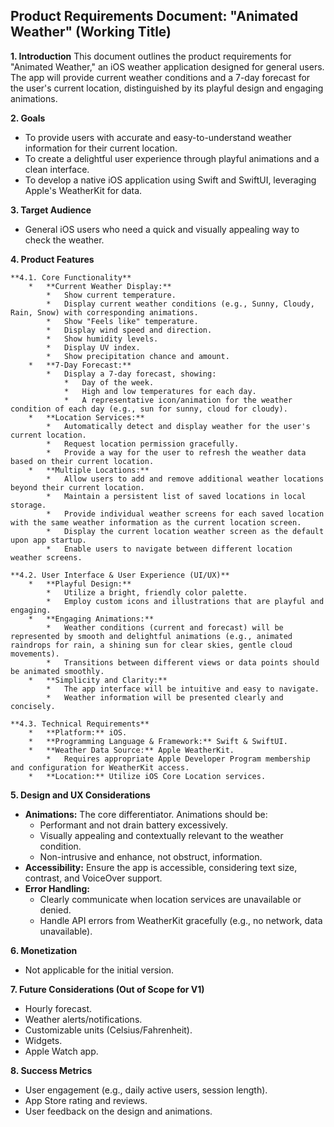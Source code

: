## Product Requirements Document: "Animated Weather" (Working Title)

**1. Introduction**
This document outlines the product requirements for "Animated Weather," an iOS weather application designed for general users. The app will provide current weather conditions and a 7-day forecast for the user's current location, distinguished by its playful design and engaging animations.

**2. Goals**
*   To provide users with accurate and easy-to-understand weather information for their current location.
*   To create a delightful user experience through playful animations and a clean interface.
*   To develop a native iOS application using Swift and SwiftUI, leveraging Apple's WeatherKit for data.

**3. Target Audience**
*   General iOS users who need a quick and visually appealing way to check the weather.

**4. Product Features**

    **4.1. Core Functionality**
        *   **Current Weather Display:**
            *   Show current temperature.
            *   Display current weather conditions (e.g., Sunny, Cloudy, Rain, Snow) with corresponding animations.
            *   Show "Feels like" temperature.
            *   Display wind speed and direction.
            *   Show humidity levels.
            *   Display UV index.
            *   Show precipitation chance and amount.
        *   **7-Day Forecast:**
            *   Display a 7-day forecast, showing:
                *   Day of the week.
                *   High and low temperatures for each day.
                *   A representative icon/animation for the weather condition of each day (e.g., sun for sunny, cloud for cloudy).
        *   **Location Services:**
            *   Automatically detect and display weather for the user's current location.
            *   Request location permission gracefully.
            *   Provide a way for the user to refresh the weather data based on their current location.
        *   **Multiple Locations:**
            *   Allow users to add and remove additional weather locations beyond their current location.
            *   Maintain a persistent list of saved locations in local storage.
            *   Provide individual weather screens for each saved location with the same weather information as the current location screen.
            *   Display the current location weather screen as the default upon app startup.
            *   Enable users to navigate between different location weather screens.

    **4.2. User Interface & User Experience (UI/UX)**
        *   **Playful Design:**
            *   Utilize a bright, friendly color palette.
            *   Employ custom icons and illustrations that are playful and engaging.
        *   **Engaging Animations:**
            *   Weather conditions (current and forecast) will be represented by smooth and delightful animations (e.g., animated raindrops for rain, a shining sun for clear skies, gentle cloud movements).
            *   Transitions between different views or data points should be animated smoothly.
        *   **Simplicity and Clarity:**
            *   The app interface will be intuitive and easy to navigate.
            *   Weather information will be presented clearly and concisely.

    **4.3. Technical Requirements**
        *   **Platform:** iOS.
        *   **Programming Language & Framework:** Swift & SwiftUI.
        *   **Weather Data Source:** Apple WeatherKit.
            *   Requires appropriate Apple Developer Program membership and configuration for WeatherKit access.
        *   **Location:** Utilize iOS Core Location services.

**5. Design and UX Considerations**
*   **Animations:** The core differentiator. Animations should be:
    *   Performant and not drain battery excessively.
    *   Visually appealing and contextually relevant to the weather condition.
    *   Non-intrusive and enhance, not obstruct, information.
*   **Accessibility:** Ensure the app is accessible, considering text size, contrast, and VoiceOver support.
*   **Error Handling:**
    *   Clearly communicate when location services are unavailable or denied.
    *   Handle API errors from WeatherKit gracefully (e.g., no network, data unavailable).

**6. Monetization**
*   Not applicable for the initial version.

**7. Future Considerations (Out of Scope for V1)**
*   Hourly forecast.
*   Weather alerts/notifications.
*   Customizable units (Celsius/Fahrenheit).
*   Widgets.
*   Apple Watch app.

**8. Success Metrics**
*   User engagement (e.g., daily active users, session length).
*   App Store rating and reviews.
*   User feedback on the design and animations.
